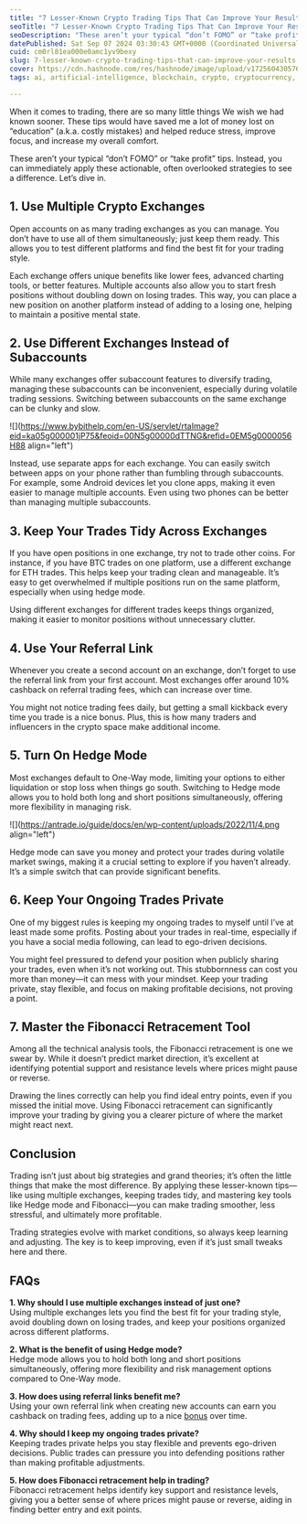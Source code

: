 ```yaml
---
title: "7 Lesser-Known Crypto Trading Tips That Can Improve Your Results"
seoTitle: "7 Lesser-Known Crypto Trading Tips That Can Improve Your Results"
seoDescription: "These aren’t your typical “don’t FOMO” or “take profit” tips. Instead, you can immediately apply these actionable, often overlooked strategies to see a diff"
datePublished: Sat Sep 07 2024 03:30:43 GMT+0000 (Coordinated Universal Time)
cuid: cm0rl81ea000e0amc1yv9bexy
slug: 7-lesser-known-crypto-trading-tips-that-can-improve-your-results
cover: https://cdn.hashnode.com/res/hashnode/image/upload/v1725604305765/46f40f92-d0e7-463c-9682-8dd45bbc218f.png
tags: ai, artificial-intelligence, blockchain, crypto, cryptocurrency, web3, trading, decentralization, spheron

---
```


When it comes to trading, there are so many little things We wish we had known sooner. These tips would have saved me a lot of money lost on “education” (a.k.a. costly mistakes) and helped reduce stress, improve focus, and increase my overall comfort.

These aren’t your typical “don’t FOMO” or “take profit” tips. Instead, you can immediately apply these actionable, often overlooked strategies to see a difference. Let’s dive in.

## **1\. Use Multiple Crypto Exchanges**

Open accounts on as many trading exchanges as you can manage. You don’t have to use all of them simultaneously; just keep them ready. This allows you to test different platforms and find the best fit for your trading style.

Each exchange offers unique benefits like lower fees, advanced charting tools, or better features. Multiple accounts also allow you to start fresh positions without doubling down on losing trades. This way, you can place a new position on another platform instead of adding to a losing one, helping to maintain a positive mental state.

## **2\. Use Different Exchanges Instead of Subaccounts**

While many exchanges offer subaccount features to diversify trading, managing these subaccounts can be inconvenient, especially during volatile trading sessions. Switching between subaccounts on the same exchange can be clunky and slow.

![](https://www.bybithelp.com/en-US/servlet/rtaImage?eid=ka05g000001jP75&feoid=00N5g00000dTTNG&refid=0EM5g0000056H88 align="left")

Instead, use separate apps for each exchange. You can easily switch between apps on your phone rather than fumbling through subaccounts. For example, some Android devices let you clone apps, making it even easier to manage multiple accounts. Even using two phones can be better than managing multiple subaccounts.

## **3\. Keep Your Trades Tidy Across Exchanges**

If you have open positions in one exchange, try not to trade other coins. For instance, if you have BTC trades on one platform, use a different exchange for ETH trades. This helps keep your trading clean and manageable. It’s easy to get overwhelmed if multiple positions run on the same platform, especially when using hedge mode.

Using different exchanges for different trades keeps things organized, making it easier to monitor positions without unnecessary clutter.

## **4\. Use Your Referral Link**

Whenever you create a second account on an exchange, don’t forget to use the referral link from your first account. Most exchanges offer around 10% cashback on referral trading fees, which can increase over time.

You might not notice trading fees daily, but getting a small kickback every time you trade is a nice bonus. Plus, this is how many traders and influencers in the crypto space make additional income.

## **5\. Turn On Hedge Mode**

Most exchanges default to One-Way mode, limiting your options to either liquidation or stop loss when things go south. Switching to Hedge mode allows you to hold both long and short positions simultaneously, offering more flexibility in managing risk.

![](https://antrade.io/guide/docs/en/wp-content/uploads/2022/11/4.png align="left")

Hedge mode can save you money and protect your trades during volatile market swings, making it a crucial setting to explore if you haven’t already. It’s a simple switch that can provide significant benefits.

## **6\. Keep Your Ongoing Trades Private**

One of my biggest rules is keeping my ongoing trades to myself until I’ve at least made some profits. Posting about your trades in real-time, especially if you have a social media following, can lead to ego-driven decisions.

You might feel pressured to defend your position when publicly sharing your trades, even when it’s not working out. This stubbornness can cost you more than money—it can mess with your mindset. Keep your trading private, stay flexible, and focus on making profitable decisions, not proving a point.

## **7\. Master the Fibonacci Retracement Tool**

Among all the technical analysis tools, the Fibonacci retracement is one we swear by. While it doesn’t predict market direction, it’s excellent at identifying potential support and resistance levels where prices might pause or reverse.

Drawing the lines correctly can help you find ideal entry points, even if you missed the initial move. Using Fibonacci retracement can significantly improve your trading by giving you a clearer picture of where the market might react next.

## **Conclusion**

Trading isn’t just about big strategies and grand theories; it’s often the little things that make the most difference. By applying these lesser-known tips—like using multiple exchanges, keeping trades tidy, and mastering key tools like Hedge mode and Fibonacci—you can make trading smoother, less stressful, and ultimately more profitable.

Trading strategies evolve with market conditions, so always keep learning and adjusting. The key is to keep improving, even if it’s just small tweaks here and there.

## **FAQs**

**1\. Why should I use multiple exchanges instead of just one?**  
Using multiple exchanges lets you find the best fit for your trading style, avoid doubling down on losing trades, and keep your positions organized across different platforms.

**2\. What is the benefit of using Hedge mode?**  
Hedge mode allows you to hold both long and short positions simultaneously, offering more flexibility and risk management options compared to One-Way mode.

**3\. How does using referral links benefit me?**  
Using your own referral link when creating new accounts can earn you cashback on trading fees, adding up to a nice [bonus](https://www.spheron.network/) over time.

**4\. Why should I keep my ongoing trades private?**  
Keeping trades private helps you stay flexible and prevents ego-driven decisions. Public trades can pressure you into defending positions rather than making profitable adjustments.

**5\. How does Fibonacci retracement help in trading?**  
Fibonacci retracement helps identify key support and resistance levels, giving you a better sense of where prices might pause or reverse, aiding in finding better entry and exit points.